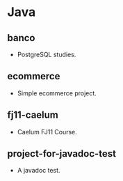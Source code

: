 # Java

## banco

- PostgreSQL studies.

## ecommerce

- Simple ecommerce project.

## fj11-caelum

- Caelum FJ11 Course.

## project-for-javadoc-test

- A javadoc test.